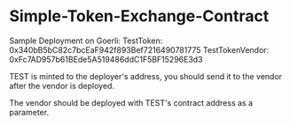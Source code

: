 # Simple-Token-Exchange-Contract

Sample Deployment on Goerli:
TestToken: 0x340bB5bC82c7bcEaF942f893Bef7216490781775
TestTokenVendor: 0xFc7AD957b61BEde5A519486ddC1F5BF15296E3d3

TEST is minted to the deployer's address, you should send it to the vendor after the vendor is deployed.

The vendor should be deployed with TEST's contract address as a parameter.
